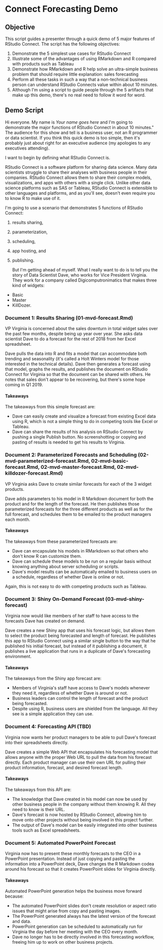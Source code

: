 # Connect Forecasting Demo

## Objective

This script guides a presenter through a quick demo of 5 major features of RStudio Connect. The script has the following objectives:

1. Demonstrate the 5 simplest use cases for RStudio Connect
2. Illustrate some of the advantages of using RMarkdown and R compared with products such as Tableau
3. Demonstrate how RMarkdown and R help solve an ultra-simple business problem that should require little explanation: sales forecasting
4. Perform all these tasks in such a way that a non-technical business person can understand RStudio Connects value within about 10 minutes.
5. Although I'm using a script to guide people through the 5 artifacts that make up this demo, there's no real need to follow it word for word. 

## Demo Script	
Hi everyone. My name is *Your name goes here* and I'm going to demonstrate the major functions of RStudio Connect in about 10 minutes." The audience for this show and tell is a business user, not an R programmer or data scientist. If you think this quick demo is too simple, then it's probably just about right for an executive audience (my apologies to any executives attending).

I want to begin by defining what RStudio Connect is.
  
RStudio Connect is a software platform for sharing data science. Many data scientists struggle to share their analyses with business people in their companies. RStudio Connect allows them to share their complex models, visualizations, and apps with others with a single click. Unlike other data science platforms such as SAS or Tableau, RStudio Connect is extensible to other languages and platforms, and as you'll see, doesn't even require you to know R to make use of it.

I'm going to use a scenario that demonstrates 5 functions of RStudio Connect: 

1. results sharing, 
2. parameterization, 
3. scheduling, 
4. app hosting, and 
5. publishing.

	But I'm getting ahead of myself. What I really want to do is to tell you the story of Data Scientist Dave, who works for Vice President Virginia. They work for a company called Digicomputronimatics that makes three kind of widgets:
  
* Basic
* Master
* KillDozer.

### Document 1: Results Sharing (01-mvd-forecast.Rmd)
VP Virginia is concerned about the sales downturn in total widget sales over the past few months, despite being up year over year. She asks data scientist Dave to do a forecast for the rest of 2018 from her Excel spreadsheet.

Dave pulls the data into R and fits a model that can accommodate both trending and seasonality (it's called a Holt Winters model for those interested in the technical details). Dave then generates a forecast using that model, graphs the results, and publishes the document on RStudio Connect for Virginia so that the document can be shared with others. He notes that sales don't appear to be recovering, but there's some hope coming in Q1 2019.

#### Takeaways
The takeaways from this simple forecast are:

* Dave can easily create and visualize a forecast from existing Excel data using R, which is not a simple thing to do in competing tools like Excel or Tableau.
* Dave can share the results of his analysis on RStudio Connect by pushing a single Publish button. No screenshotting or copying and pasting of results is needed to get his results to Virginia.


### Document 2: Parameterized Forecasts and Scheduling (02-mvd-parameterized-forecast.Rmd, 02-mvd-basic-forecast.Rmd, 02-mvd-master-forecast.Rmd, 02-mvd-killdozer-forecast.Rmd)

VP Virginia asks Dave to create similar forecasts for each of the 3 widget products.

Dave adds parameters to his model in R Markdown document for both the product and for the length of the forecast. He then publishes those parameterized forecasts for the three different products as well as for the full forecast, and schedules them to be emailed to the product managers each month.

#### Takeaways
The takeaways from these parameterized forecasts are:

* Dave can encapsulate his models in RMarkdown so that others who don't know R can customize them.
* Dave can schedule these models to be run on a regular basis without knowing anything about server scheduling or scripts. 
* Dave's model results can be automatically emailed to business users on a schedule, regardless of whether Dave is online or not.

Again, this is not easy to do with competing products such as Tableau.

### Document 3: Shiny On-Demand Forecast (03-mvd-shiny-forecast)
Virginia now would like members of her staff to have access to the forecasts Dave has created on demand.
  
Dave creates a new Shiny app that uses his forecast logic, but allows them to select the product being forecasted and length of forecast. He publishes this app to RStudio Connect using a similar single button to the way that he published his initial forecast, but instead of it publishing a document, it publishes a live application that runs in a duplicate of Dave's forecasting environment.

#### Takeaways
The takeaways from the Shiny app forecast are:

* Members of Virginia's staff have access to Dave's models whenever they need it, regardless of whether Dave is around or not.
* Business leaders can control the length of forecast and the product being forecasted.
* Despite using R, business users are shielded from the language. All they see is a simple application they can use.

### Document 4: Forecasting API (TBD)
Virginia now wants her product managers to be able to pull Dave's forecast into their spreadsheets directly.

Dave creates a simple Web API that encapsulates his forecasting model that allows anyone with the proper Web URL to pull the data from his forecast directly. Each product manager can use their own URL for pulling their product information, forecast, and desired forecast length.

#### Takeaways
The takeaways from this API are:

* The knowledge that Dave created in his model can now be used by other business people in the company without them knowing R. All they need to know is their URL.
* Dave's forecast is now hosted by RStudio Connect, allowing him to move onto other projects without being involved in this project further.
* The output of Dave's model can be easily integrated into other business tools such as Excel spreadsheets.

### Document 5: Automated PowerPoint Forecast
Virginia now has to present these monthly forecasts to the CEO in a PowerPoint presentation. Instead of just copying and pasting the information into a PowerPoint deck, Dave changes the R Markdown codea around his forecast so that it creates PowerPoint slides for Virginia directly.

#### Takeaways
Automated PowerPoint generation helps the business move forward because:

* The automated PowerPoint slides don't create resolution or aspect ratio issues that might arise from copy and pasting images.
* The PowerPoint generated always has the latest version of the forecast and data.
* PowerPoint generation can be scheduled to automatically run for Virginia the day before her meeting with the CEO every month.
* Dave no longer has to be directly involved in this forecasting workflow, freeing him up to work on other business projects.

